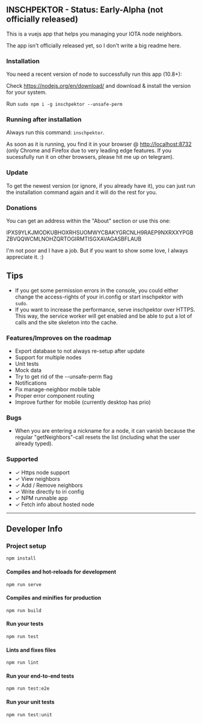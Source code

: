 ## INSCHPEKTOR - Status: Early-Alpha (not officially released)

This is a vuejs app that helps you managing your IOTA node neighbors.

The app isn't officially released yet, so I don't write a big readme here.

### Installation

You need a recent version of node to successfully run this app (10.8+):

Check https://nodejs.org/en/download/ and download & install the version for your system.

Run `sudo npm i -g inschpektor --unsafe-perm`

### Running after installation

Always run this command: `inschpektor`.

As soon as it is running, you find it in your browser @ <http://localhost:8732> (only Chrome and Firefox due to very leading edge features. If you sucessfully run it on other browsers, please hit me up on telegram).

### Update

To get the newest version (or ignore, if you already have it), you can just run the installation command again and it will do the rest for you.

### Donations

You can get an address within the "About" section or use this one:

IPXS9YLKJMODKUBHOXRHSUOMWYCBAKYGRCNLH9RAEP9NXRXXYPGBZBVQQWCMLNOHZQRTOGIRMTISGXAVAGASBFLAUB

I'm not poor and I have a job. But if you want to show some love, I always appreciate it. :)

## Tips

- If you get some permission errors in the console, you could either change the access-rights of your iri.config or start inschpektor with `sudo`.  
- If you want to increase the performance, serve inschpektor over HTTPS. This way, the service worker will get enabled and be able to put a lot of calls and the site skeleton into the cache.

### Features/Improves on the roadmap

- Export database to not always re-setup after update
- Support for multiple nodes
- Unit tests
- Mock data
- Try to get rid of the --unsafe-perm flag
- Notifications
- Fix manage-neighbor mobile table
- Proper error component routing
- Improve further for mobile (currently desktop has prio)

### Bugs

- When you are entering a nickname for a node, it can vanish because the regular "getNeighbors"-call resets the list (including what the user already typed).

### Supported
- ✓ Https node support
- ✓ View neighbors
- ✓ Add / Remove neighbors
- ✓ Write directly to iri config
- ✓ NPM runnable app
- ✓ Fetch info about hosted node

-------

## Developer Info

### Project setup
```
npm install
```

#### Compiles and hot-reloads for development
```
npm run serve
```

#### Compiles and minifies for production
```
npm run build
```

#### Run your tests
```
npm run test
```

#### Lints and fixes files
```
npm run lint
```

#### Run your end-to-end tests
```
npm run test:e2e
```

#### Run your unit tests
```
npm run test:unit
```
